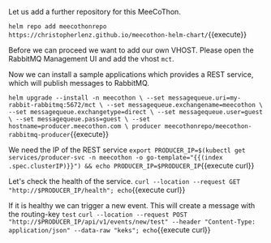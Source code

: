 Let us add a further repository for this MeeCoThon.

`helm repo add meecothonrepo https://christopherlenz.github.io/meecothon-helm-chart/`{{execute}}

Before we can proceed we want to add our own VHOST. Please open the RabbitMQ Management UI and add the vhost `mct`.

Now we can install a sample applications which provides a REST service, which will publish messages to RabbitMQ.

`helm upgrade --install -n meecothon \
--set messagequeue.uri=my-rabbit-rabbitmq:5672/mct \
--set messagequeue.exchangename=meecothon \
--set messagequeue.exchangetype=direct \
--set messagequeue.user=guest \
--set messagequeue.pass=guest \
--set hostname=producer.meecothon.com \
producer meecothonrepo/meecothon-rabbitmq-producer`{{execute}}

We need the IP of the REST service
`export PRODUCER_IP=$(kubectl get services/producer-svc -n meecothon -o go-template="{{(index .spec.clusterIP)}}") && echo PRODUCER_IP=$PRODUCER_IP`{{execute curl}}

Let's check the health of the service.
`curl --location --request GET "http://$PRODUCER_IP/health"; echo`{{execute curl}}

If it is healthy we can trigger a new event. This will create a message with the routing-key `test`
`curl --location --request POST "http://$PRODUCER_IP/api/v1/events/new/test" --header "Content-Type: application/json" --data-raw "keks"; echo`{{execute curl}}